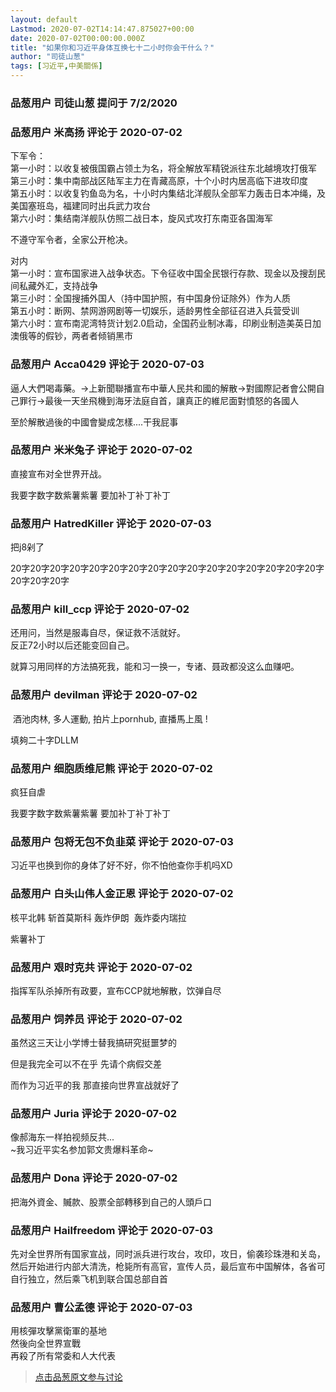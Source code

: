 ```yaml
---
layout: default
Lastmod: 2020-07-02T14:14:47.875027+00:00
date: 2020-07-02T00:00:00.000Z
title: "如果你和习近平身体互换七十二小时你会干什么？"
author: "司徒山葱"
tags: [习近平,中美關係]
---
```



### 品葱用户 **司徒山葱** 提问于 7/2/2020
    

    
                

### 品葱用户 **米高扬** 评论于 2020-07-02
        
下军令：  
第一小时：以收复被俄国霸占领土为名，将全解放军精锐派往东北越境攻打俄军  
第三小时：集中南部战区陆军主力在青藏高原，十个小时内居高临下进攻印度  
第五小时：以收复钓鱼岛为名，十小时内集结北洋舰队全部军力轰击日本冲绳，及美国塞班岛，福建同时出兵武力攻台  
第六小时：集结南洋舰队仿照二战日本，旋风式攻打东南亚各国海军  
  
不遵守军令者，全家公开枪决。  
  
对内  
第一小时：宣布国家进入战争状态。下令征收中国全民银行存款、现金以及搜刮民间私藏外汇，支持战争  
第三小时：全国搜捕外国人（持中国护照，有中国身份证除外）作为人质  
第五小时：断网、禁网游网剧等一切娱乐，适龄男性全部征召进入兵营受训  
第六小时：宣布南泥湾特货计划2.0启动，全国药业制冰毒，印刷业制造美英日加澳俄等的假钞，两者者倾销黑市
        
                

### 品葱用户 **Acca0429** 评论于 2020-07-03
        
逼人大們喝毒藥。->上新聞聯播宣布中華人民共和國的解散->對國際記者會公開自己罪行->最後一天坐飛機到海牙法庭自首，讓真正的維尼面對憤怒的各國人  
  
至於解散過後的中國會變成怎樣....干我屁事
        
                

### 品葱用户 **米米兔子** 评论于 2020-07-02
        
直接宣布对全世界开战。  
  
  
我要字数字数紫薯紫薯 要加补丁补丁补丁
        
                

### 品葱用户 **HatredKiller** 评论于 2020-07-03
        
把j8剁了  
  
  
20字20字20字20字20字20字20字20字20字20字20字20字20字20字20字20字20字20字20字
        
                

### 品葱用户 **kill_ccp** 评论于 2020-07-02
        
还用问，当然是服毒自尽，保证救不活就好。  
反正72小时以后还能变回自己。  
  
就算习用同样的方法搞死我，能和习一换一，专诸、聂政都没这么血赚吧。
        
                

### 品葱用户 **devilman** 评论于 2020-07-02
        
 酒池肉林, 多人運動, 拍片上pornhub, 直播馬上風 !   
  
填夠二十字DLLM
        
                

### 品葱用户 **细胞质维尼熊** 评论于 2020-07-02
        
疯狂自虐  
  
  
  
  
我要字数字数紫薯紫薯 要加补丁补丁补丁
        
                

### 品葱用户 **包将无包不负韭菜** 评论于 2020-07-03
        
习近平也换到你的身体了好不好，你不怕他查你手机吗XD
        
                

### 品葱用户 **白头山伟人金正恩** 评论于 2020-07-02
        
核平北韩 斩首莫斯科 轰炸伊朗  轰炸委内瑞拉   
  
紫薯补丁
        
                

### 品葱用户 **艰时克共** 评论于 2020-07-02
        
指挥军队杀掉所有政要，宣布CCP就地解散，饮弹自尽
        
                

### 品葱用户 **饲养员** 评论于 2020-07-02
        
虽然这三天让小学博士替我搞研究挺噩梦的  
  
但是我完全可以不在乎 先请个病假交差  
  
而作为习近平的我 那直接向世界宣战就好了
        
                

### 品葱用户 **Juria** 评论于 2020-07-02
        
像郝海东一样拍视频反共...  
~我习近平实名参加郭文贵爆料革命~
        
                

### 品葱用户 **Dona** 评论于 2020-07-02
        
把海外資金、贓款、股票全部轉移到自己的人頭戶口
        
                

### 品葱用户 **Hailfreedom** 评论于 2020-07-03
        
先对全世界所有国家宣战，同时派兵进行攻台，攻印，攻日，偷袭珍珠港和关岛，然后开始进行内部大清洗，枪毙所有高官，宣传人员，最后宣布中国解体，各省可自行独立，然后乘飞机到联合国总部自首
        
                

### 品葱用户 **曹公孟德** 评论于 2020-07-03
        
用核彈攻擊黨衛軍的基地  
然後向全世界宣戰  
再殺了所有常委和人大代表
        
                





> [点击品葱原文参与讨论](https://pincong.rocks/question/28007)

